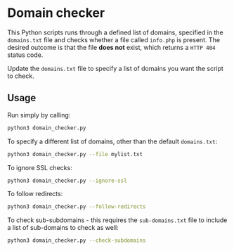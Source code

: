 # Domain checker
This Python scripts runs through a defined list of domains, specified in the `domains.txt` file and checks whether a file called `info.php` is present. The desired outcome is that the file **does not** exist, which returns a `HTTP 404` status code. 

Update the `domains.txt` file to specify a list of domains you want the script to check.

## Usage
Run simply by calling:

```bash
python3 domain_checker.py
```

To specify a different list of domains, other than the default `domains.txt`:
```bash
python3 domain_checker.py --file mylist.txt
```

To ignore SSL checks:
```bash
python3 domain_checker.py --ignore-ssl
```

To follow redirects:
```bash
python3 domain_checker.py --follow-redirects
```

To check sub-subdomains - this requires the `sub-domains.txt` file to include a list of sub-domains to check as well:
```bash
python3 domain_checker.py --check-subdomains
```
